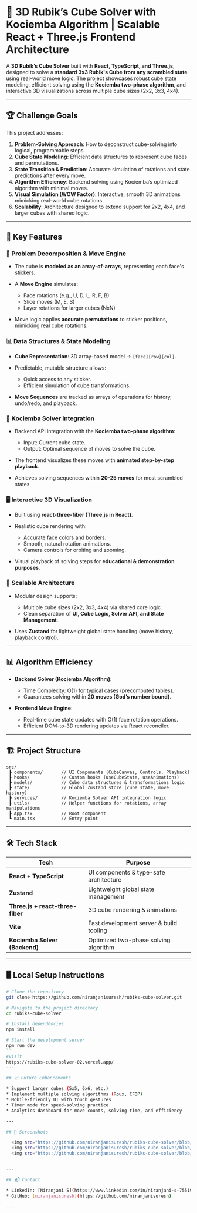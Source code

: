 # 🧩  3D Rubik’s Cube Solver with Kociemba Algorithm | Scalable React + Three.js Frontend Architecture

A **3D Rubik’s Cube Solver** built with **React, TypeScript, and Three.js**, designed to solve a **standard 3x3 Rubik's Cube from any scrambled state** using real-world move logic. The project showcases robust cube state modeling, efficient solving using the **Kociemba two-phase algorithm**, and interactive 3D visualizations across multiple cube sizes (2x2, 3x3, 4x4).

---

## 🏆 Challenge Goals

This project addresses:

1. **Problem-Solving Approach**: How to deconstruct cube-solving into logical, programmable steps.
2. **Cube State Modeling**: Efficient data structures to represent cube faces and permutations.
3. **State Transition & Prediction**: Accurate simulation of rotations and state predictions after every move.
4. **Algorithm Efficiency**: Backend solving using Kociemba’s optimized algorithm with minimal moves.
5. **Visual Simulation (WOW Factor)**: Interactive, smooth 3D animations mimicking real-world cube rotations.
6. **Scalability**: Architecture designed to extend support for 2x2, 4x4, and larger cubes with shared logic.

---

## 🚀 Key Features

### 🧠 Problem Decomposition & Move Engine

* The cube is **modeled as an array-of-arrays**, representing each face's stickers.
* A **Move Engine** simulates:

  * Face rotations (e.g., U, D, L, R, F, B)
  * Slice moves (M, E, S)
  * Layer rotations for larger cubes (NxN)
* Move logic applies **accurate permutations** to sticker positions, mimicking real cube rotations.

### 📊 Data Structures & State Modeling

* **Cube Representation**: 3D array-based model → `[face][row][col]`.
* Predictable, mutable structure allows:

  * Quick access to any sticker.
  * Efficient simulation of cube transformations.
* **Move Sequences** are tracked as arrays of operations for history, undo/redo, and playback.

### 🔗 Kociemba Solver Integration

* Backend API integration with the **Kociemba two-phase algorithm**:

  * Input: Current cube state.
  * Output: Optimal sequence of moves to solve the cube.
* The frontend visualizes these moves with **animated step-by-step playback**.
* Achieves solving sequences within **20-25 moves** for most scrambled states.

### 🖥️ Interactive 3D Visualization

* Built using **react-three-fiber (Three.js in React)**.
* Realistic cube rendering with:

  * Accurate face colors and borders.
  * Smooth, natural rotation animations.
  * Camera controls for orbiting and zooming.
* Visual playback of solving steps for **educational & demonstration purposes**.

### 🧱 Scalable Architecture

* Modular design supports:

  * Multiple cube sizes (2x2, 3x3, 4x4) via shared core logic.
  * Clean separation of **UI, Cube Logic, Solver API, and State Management**.
* Uses **Zustand** for lightweight global state handling (move history, playback control).

---

## 📊 Algorithm Efficiency

* **Backend Solver (Kociemba Algorithm)**:

  * Time Complexity: O(1) for typical cases (precomputed tables).
  * Guarantees solving within **20 moves (God’s number bound)**.
* **Frontend Move Engine**:

  * Real-time cube state updates with O(1) face rotation operations.
  * Efficient DOM-to-3D rendering updates via React reconciler.

---

## 🏗️ Project Structure

```
src/
 ┣ components/       // UI Components (CubeCanvas, Controls, Playback)
 ┣ hooks/            // Custom hooks (useCubeState, useAnimations)
 ┣ models/           // Cube data structures & transformations logic
 ┣ state/            // Global Zustand store (cube state, move history)
 ┣ services/         // Kociemba Solver API integration logic
 ┣ utils/            // Helper functions for rotations, array manipulations
 ┣ App.tsx           // Root component
 ┗ main.tsx          // Entry point
```

---

## 🛠️ Tech Stack

| Tech                             | Purpose                                 |
| -------------------------------- | --------------------------------------- |
| **React + TypeScript**           | UI components & type-safe architecture  |
| **Zustand**                      | Lightweight global state management     |
| **Three.js + react-three-fiber** | 3D cube rendering & animations          |
| **Vite**                         | Fast development server & build tooling |
| **Kociemba Solver (Backend)**    | Optimized two-phase solving algorithm   |

---

## 🖥️ Local Setup Instructions

```bash
# Clone the repository
git clone https://github.com/niranjanisuresh/rubiks-cube-solver.git

# Navigate to the project directory
cd rubiks-cube-solver

# Install dependencies
npm install

# Start the development server
npm run dev
``
#visit
https://rubiks-cube-solver-02.vercel.app/
---

## 📈 Future Enhancements

* Support larger cubes (5x5, 6x6, etc.)
* Implement multiple solving algorithms (Roux, CFOP)
* Mobile-friendly UI with touch gestures
* Timer mode for speed-solving practice
* Analytics dashboard for move counts, solving time, and efficiency

---

## 📸 Screenshots

  <img src="https://github.com/niranjanisuresh/rubiks-cube-solver/blob/6d52ba19cd14c45c78d271ad09b5975146715a03/2x2cube.png.png" width="300"/>
  <img src="https://github.com/niranjanisuresh/rubiks-cube-solver/blob/6d52ba19cd14c45c78d271ad09b5975146715a03/3x3cube.png.png" width="300"/>
  <img src="https://github.com/niranjanisuresh/rubiks-cube-solver/blob/6d52ba19cd14c45c78d271ad09b5975146715a03/4x4cube.png.png" width="300"/>


---

## 📬 Contact

* LinkedIn: [Niranjani S](https://www.linkedin.com/in/niranjani-s-75519b2a6/)
* GitHub: [niranjanisuresh](https://github.com/niranjanisuresh)

---

